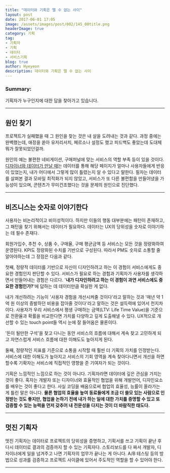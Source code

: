 ```yaml
---
title: "데이터와 기획은 뗄 수 없는 사이"
layout: post
date: 2017-06-01 17:05
image: /assets/images/post/002/145_00title.png
headerImage: true
category: 기획
tag:
- 기획자
- 기획
- 데이터
- 서비스기획
blog: true
author: Hyeyeon
description: 데이터와 기획은 뗄 수 없는 사이
---
```


### Summary:

기획자가 누구인지에 대한 답을 찾아가고 있습니다.

---

## 원인 찾기

프로젝트가 실패했을 때 그 원인을 찾는 것은 내 살을 도려내는 것과 같다. 과정 중에는 완벽했는데, 애정을 쏟아 유저리서치, 페르소나 설정도 했고 피드백도 좋았는데 도대체 뭐가 잘못되었던걸까.

원인의 예는 불편한 네비게이션, 구매퍼널에 맞는 서비스의 역할 부족 등이 있을 것이다. [디자이너와 데이터가 만날 때](https://brunch.co.kr/@jidesign/41)는 데이터를 통해 해당 페이지가 얼마나 사용자들에게 반응이 있었는지, 내가 어디에서 그렇게 많이 틀렸는지 알 수 있다고 말한다. 필자는 데이터를 살펴본 결과 모바일 최적화가 되지 않았고, 서비스가 또 다른 불편함을 만들어냈을 가능성이 있으며, 콘텐츠가 무미건조했다는 것을 문제의 원인으로 진단했다.

---

## 비즈니스는 숫자로 이야기한다

사용자는 비논리적이고 비이성적이다. 하지만 이들의 행동 대부분에는 패턴이 존재하고, 그 패턴을 찾기 위해서는 데이터가 필요하다. 데이터는 UX의 당위성을 숫자로 이야기하는 데 필수 존재다.

회원가입수, 추천 수, 상품 수, 구매율, 구매 평균금액 등 서비스는 모든 것을 정량화하여 운영된다. KPI도 정량화된 수치를 기반으로 구성된다. 따라서 PM도 숫자로 소통할 줄 알아야하는데 그 장점은 다음과 같다.

첫째, 정량적 데이터를 기반으로 자신이 디자인하려고 하는 이 경험이 서비스에게도 중요한 경험인지 판단할 수 있다. 서비스가 필요로 하는 경험과 기획자가 사용자를 생각하면서 만들어내는 경험은 다르다. '**내가 디자인하려고 하는 이 경험이 과연 서비스에도 중요한 경험인가?**'에 답하는 데 데이터만큼 확실한 게 없다.

내가 개선하려는 기능이 '사용자 경험을 개선시켜줄 것이다'라고 말하는 것과 '매년 약 1억 원 이상의 증발하던 비용을 잡아줄 것이다'라고 말하는 것은 설득력에 있어서 천지차이다. 사용자가 우리 서비스에서 평생 구매하는 금액(LTV: Life Time Value)을 기준으로 전환율과 확률을 비교한다면 가치를 다양하고 깊게 도출해낼 수 있다. UX적으로 개선할 수 있는 touch point들 역시 눈에 잘 들어옴은 물론이다.

'돈이 될만한 구석'을 찾고 다니는 동안 서비스의 흐름에 대해서 계속 찾고 고민하게 되고 자연스럽게 서비스 흐름에 대한 이해도도 높아지게 된다.

둘째, 정량적인 지표를 기준으로 소통을 시작할 때 훨씬 더 기획의 가치를 인정받는다. 서비스에 대한 이해도가 높아지고 서비스의 기회 영역을 계속 찾아다니면서 개선을 하면 할수록 기확자는 서비스에 직접적인 영향을 준 기여자가 되는 것이다.

기획은 느낌적인 느낌으로 하는 것이 아니다. 기획자라면 데이터에 깊은 관심을 가지는 것이 좋다. 혹자는 개발자 또는 디자이너와 효율적인 협업을 위해 개발언어, 디자인요소를 배우는 것이 좋다고 한다. 사실 코딩을 배움으로써 협업의 효율성, 능률이 올라가는 게 틀린 말은 아니다. **물론 협업의 효율을 높여 동료들에게 조금 더 쓸모 있는 사람으로 인정받는 것도 좋지만, 협업을 논하기 전에 내가 하는 일에 대한 가치를 증명할 수 있고 또 검증할 수 있는 능력을 먼저 갖추어 내 전문성을 다지는 것이 더 바람직한 태도다.**

---

## 멋진 기획자

멋진 기획자는 데이터로 프로젝트의 당위성을 증명하고, 기획서를 쓰고 기획이 끝난 후 다시 데이터로 결과의 검증까지 할 수 있는 기획자다. 스토리보드를 다 짜서 개발자, 디자이너에게 일을 넘겨주고 나면 기획자의 업무가 끝나는 게 아니다. A/B 테스팅 등의 방법으로 성과를 검증하고 프로젝트 사이클에 있어서 주도적인 역할을 할 수 있어야 한다.

---
